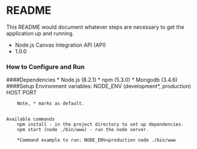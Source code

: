 # README #

This README would document whatever steps are necessary to get the application up and running.

* Node.js Canvas Integration API (API)
* 1.0.0

### How to Configure and Run
####Dependencies
    * Node.js (8.2.1)
    * npm (5.3.0)
    * Mongodb (3.4.6)
####Setup
    Environment variables:
        NODE_ENV (development*, production)
        HOST
        PORT
    
        Note, * marks as default.
    
    
    Available commands
        npm install - in the project directory to set up dependencies.
        npm start (node ./bin/www) - run the node server.
    
        *Command example to run: NODE_ENV=production node ./bin/www